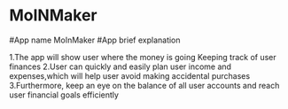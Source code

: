 # MoINMaker


#App name MoInMaker
#App brief explanation

1.The app will show user where the money is going Keeping track
of user finances
2.User can quickly and easily plan user income and
expenses,which will help user avoid making accidental
purchases
3.Furthermore, keep an eye on the balance of all user accounts
and reach user financial goals efficiently
